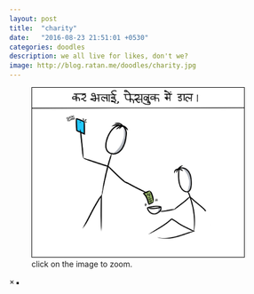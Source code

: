 ```yaml
---
layout: post
title:  "charity"
date:   "2016-08-23 21:51:01 +0530"
categories: doodles
description: we all live for likes, don't we?
image: http://blog.ratan.me/doodles/charity.jpg
---
```

<figure>
    <img id="myImg" style="border: 1px solid #000;" src="/doodles/charity.jpg" alt="" width="90%" height="90%">
  <figcaption>click on the image to zoom.</figcaption>
</figure>


<div id="myModal" class="modal">
  <span class="close">×</span>
  <img class="modal-content" id="img01" style="border: 2px solid #000;">
  <div id="caption"></div>
</div>
